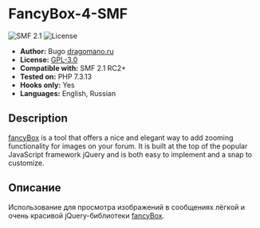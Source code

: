 # FancyBox-4-SMF
![SMF 2.1](https://img.shields.io/badge/SMF-2.1-blue.svg?style=flat&color=ed6033)
![License](https://img.shields.io/github/license/dragomano/fancybox-4-smf)

* **Author:** Bugo [dragomano.ru](https://dragomano.ru/mods/fancybox-4-smf)
* **License:** [GPL-3.0](https://github.com/dragomano/FancyBox-4-SMF/blob/master/LICENSE)
* **Compatible with:** SMF 2.1 RC2+
* **Tested on:** PHP 7.3.13
* **Hooks only:** Yes
* **Languages:** English, Russian

## Description
[fancyBox](https://fancyapps.com/fancybox/3/) is a tool that offers a nice and elegant way to add zooming functionality for images on your forum. It is built at the top of the popular JavaScript framework jQuery and is both easy to implement and a snap to customize.

## Описание
Использование для просмотра изображений в сообщениях лёгкой и очень красивой jQuery-библиотеки [fancyBox](https://fancyapps.com/fancybox/3/).
